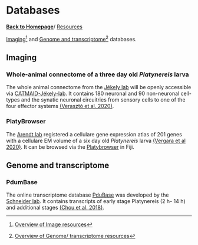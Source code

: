 # Databases

[**Back to Homepage**](index.md)/ [Resources](resources.md)

[Imaging](#imaging)[^1] and [Genome and transcriptome](#genome-and-transcriptome)[^2] databases.


## Imaging

### Whole-animal connectome of a three day old *Platynereis* larva

The whole animal connectome from the [Jékely lab](labs.md#jékely-lab) will be openly accessible via [CATMAID-Jékely-lab](https://catmaid.jekelylab.ex.ac.uk). It contains 180 neuronal and 90 non-neuronal cell-types and the synatic neuronal circuitries from sensory cells to one of the four effector systems [(Verasztó et al. 2020)](https://www.biorxiv.org/content/10.1101/2020.08.21.260984v2).

### PlatyBrowser 

The [Arendt lab](labs.md#arendt-lab) registered a cellulare gene expression atlas of 201 genes with a cellulare EM volume of a six day old *Platynereis* larva [(Vergara et al 2020)](https://www.biorxiv.org/content/10.1101/2020.02.26.961037v1). It can be browsed via the [Platybrowser](https://github.com/mobie/mobie-viewer-fiji#mmb-fiji) in Fiji.


## Genome and transcriptome

### PdumBase

The online transcriptome database [PduBase](http://pdumbase.gdcb.iastate.edu) was developed by the [Schneider lab](labs.md#schneider-lab). It contains transcripts of early stage Platynereis (2 h- 14 h) and additional stages [(Chou et al. 2018)](https://link.springer.com/article/10.1186/s12864-018-4987-0). 

[^1]: [Overview of Image resources](https://github.com/platynereis/resources/wiki/Imaging)

[^2]: [Overview of Genome/ transcriptome resources](https://github.com/platynereis/resources/wiki/Sequences)
